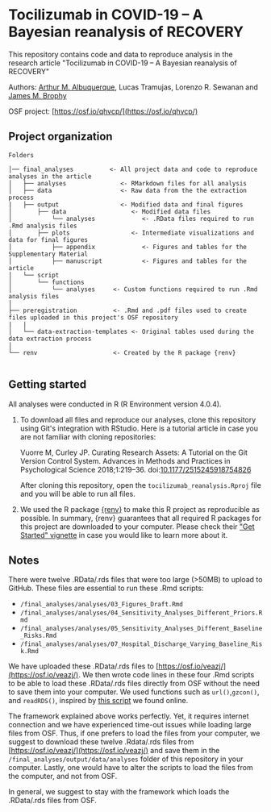 # Tocilizumab in COVID-19 – A Bayesian reanalysis of RECOVERY

This repository contains code and data to reproduce analysis in the research article "Tocilizumab in COVID-19 – A Bayesian reanalysis of RECOVERY"

Authors: [Arthur M. Albuquerque](https://twitter.com/arthur_alb1), Lucas Tramujas, Lorenzo R. Sewanan and [James M. Brophy](https://twitter.com/brophyj)

OSF project: [https://osf.io/qhvcp/](https://osf.io/qhvcp/)

## Project organization

```
Folders

│── final_analyses          <- All project data and code to reproduce analyses in the article
│   ├── analyses               <- RMarkdown files for all analysis
│   ├── data                   <- Raw data from the the extraction process
|   ├── output                 <- Modified data and final figures
│       ├── data                  <- Modified data files
│           └── analyses             <- .RData files required to run .Rmd analysis files
│       ├── plots                 <- Intermediate visualizations and data for final figures
│           ├── appendix             <- Figures and tables for the Supplementary Material
│           ├── manuscript           <- Figures and tables for the article
│   └── script              
│       └── functions  
│           └── analyses     <- Custom functions required to run .Rmd analysis files
│
├── preregistration          <- .Rmd and .pdf files used to create files uploaded in this project's OSF repository
|   |
│   └── data-extraction-templates <- Original tables used during the data extraction process
│
└── renv                     <- Created by the R package {renv}


```

## Getting started
  All analyses were conducted in R (R Environment version 4.0.4). 

1.  To download all files and reproduce our analyses, clone this repository using Git's integration with RStudio. Here is a tutorial article in case you are not familiar with cloning repositories:

    Vuorre M, Curley JP. Curating Research Assets: A Tutorial on the Git Version Control System. Advances in Methods and Practices in Psychological Science 2018;1:219–36. doi:[10.1177/2515245918754826](10.1177/2515245918754826)

       After cloning this repository, open the `tocilizumab_reanalysis.Rproj` file and you will be able to run all files.
2. We used the R package [{renv}](https://rstudio.github.io/renv/) to make this R project as reproducible as possible. In summary, {renv} guarantees that all required R packages for this project are downloaded to your computer. Please check their ["Get Started" vignette](https://rstudio.github.io/renv/articles/renv.html) in case you would like to learn more about it.

## Notes
 There were twelve .RData/.rds files that were too large (>50MB) to upload to GitHub. These files are essential to run these .Rmd scripts:

 - `/final_analyses/analyses/03_Figures_Draft.Rmd` 
 - `/final_analyses/analyses/04_Sensitivity_Analyses_Different_Priors.Rmd`
 - `/final_analyses/analyses/05_Sensitivity_Analyses_Different_Baseline_Risks.Rmd`
 - `/final_analyses/analyses/07_Hospital_Discharge_Varying_Baseline_Risk.Rmd`

We have uploaded these .RData/.rds files to [https://osf.io/veazj/](https://osf.io/veazj/). We then wrote code lines in these four .Rmd scripts to be able to load these .RData/.rds files directly from OSF without the need to save them into your computer. We used functions such as ``url()``,``gzcon()``, and ``readRDS()``, inspired by [this script](https://osf.io/73thx/) we found online.

The framework explained above works perfectly. Yet, it requires internet connection and we have experienced time-out issues while loading large files from OSF.
Thus, if one prefers to load the files from your computer, we suggest to download
these twelve .Rdata/.rds files from [https://osf.io/veazj/](https://osf.io/veazj/) and
save them in the `/final_analyses/output/data/analyses` folder of this repository in your computer.
Lastly, one would have to alter the scripts to load the files from the computer, and not from OSF.

In general, we suggest to stay with the framework which loads the .RData/.rds files from OSF.


